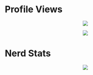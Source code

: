 # Profile Views
<p align = "center">
  <img src = "https://gpvc.arturio.dev/8nz"/>
</p>
<p align = "center">
    <img src = "https://discord.c99.nl/widget/theme-3/896776566573522944.png"/>
</p>

# Nerd Stats
<p align = "center">
    <img src = "https://github-readme-stats.vercel.app/api/top-langs/?username=8nz&layout=compact&theme=dark"/>
</p>
